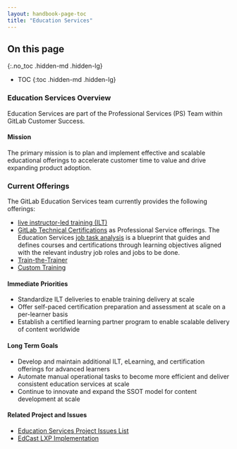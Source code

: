 ```yaml
---
layout: handbook-page-toc
title: "Education Services"
---
```


## On this page
{:.no_toc .hidden-md .hidden-lg}

- TOC
{:toc .hidden-md .hidden-lg}

### Education Services Overview
Education Services are part of the Professional Services (PS) Team within GitLab Customer Success. 

#### Mission

The primary mission is to plan and implement effective and scalable educational offerings to accelerate customer time to value and drive expanding product adoption. 

### Current Offerings

The GitLab Education Services team currently provides the following offerings:
- [live instructor-led training (ILT)](https://about.gitlab.com/services/education/)
- [GitLab Technical Certifications](https://about.gitlab.com/handbook/customer-success/professional-services-engineering/gitlab-technical-certifications/) as Professional Service offerings. The Education Services [job task analysis](https://docs.google.com/spreadsheets/d/114yAXzzUi3bKoOcN6zG4tOZ5I_-SmPU9luO8Ylp5XRI/edit?usp=sharing) is a blueprint that guides and defines courses and certifications through learning objectives aligned with the relevant industry job roles and jobs to be done. 
- [Train-the-Trainer](https://about.gitlab.com/services/education/train-the-trainer/)
- [Custom Training](https://about.gitlab.com/services/specialized/)


#### Immediate Priorities

- Standardize ILT deliveries to enable training delivery at scale 
- Offer self-paced certification preparation and assessment at scale on a per-learner basis
- Establish a certified learning partner program to enable scalable delivery of content worldwide


#### Long Term Goals

- Develop and maintain additional ILT, eLearning, and certification offerings for advanced learners
- Automate manual operational tasks to become more efficient and deliver consistent education services at scale
- Continue to innovate and expand the SSOT model for content development at scale


#### Related Project and Issues
- [Education Services Project Issues List](https://gitlab.com/gitlab-com/sales-team/professional-services/education-services/issues)
- [EdCast LXP Implementation](https://gitlab.com/groups/gitlab-com/-/epics/918)
